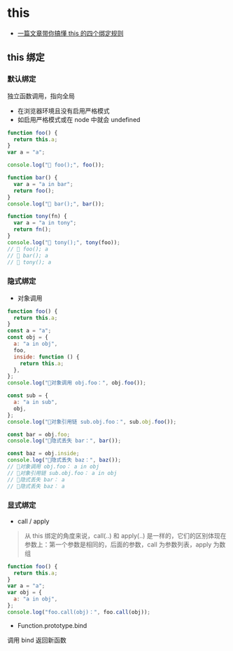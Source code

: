 # this

- [一篇文章带你搞懂 this 的四个绑定规则](https://juejin.cn/post/7132032582832635934)

## this 绑定

### 默认绑定

独立函数调用，指向全局

- 在浏览器环境且没有启用严格模式
- 如启用严格模式或在 node 中就会 undefined

```js
function foo() {
  return this.a;
}
var a = "a";

console.log("🚀 foo();", foo());

function bar() {
  var a = "a in bar";
  return foo();
}
console.log("🚀 bar();", bar());

function tony(fn) {
  var a = "a in tony";
  return fn();
}
console.log("🚀 tony();", tony(foo));
// 🚀 foo(); a
// 🚀 bar(); a
// 🚀 tony(); a
```

### 隐式绑定

- 对象调用

```js
function foo() {
  return this.a;
}
const a = "a";
const obj = {
  a: "a in obj",
  foo,
  inside: function () {
    return this.a;
  },
};
console.log("🚀对象调用 obj.foo：", obj.foo());

const sub = {
  a: "a in sub",
  obj,
};
console.log("🚀对象引用链 sub.obj.foo：", sub.obj.foo());

const bar = obj.foo;
console.log("🚀隐式丢失 bar：", bar());

const baz = obj.inside;
console.log("🚀隐式丢失 baz：", baz());
// 🚀对象调用 obj.foo： a in obj
// 🚀对象引用链 sub.obj.foo： a in obj
// 🚀隐式丢失 bar： a
// 🚀隐式丢失 baz： a
```

### 显式绑定

- call / apply

> 从 this 绑定的角度来说，call(..) 和 apply(..) 是一样的，它们的区别体现在参数上：第一个参数是相同的，后面的参数，call 为参数列表，apply 为数组

```js
function foo() {
  return this.a;
}
var a = "a";
var obj = {
  a: "a in obj",
};
console.log("foo.call(obj)：", foo.call(obj));
```

- Function.prototype.bind

调用 bind 返回新函数
